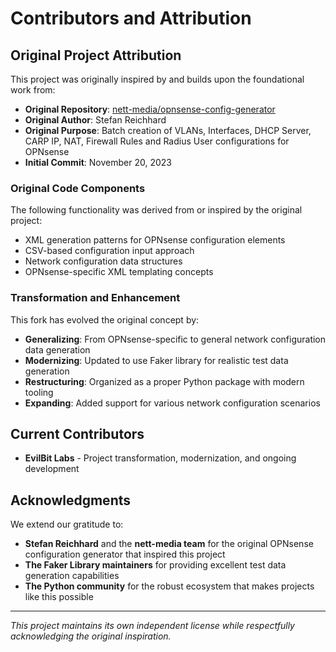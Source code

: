 # Contributors and Attribution

## Original Project Attribution

This project was originally inspired by and builds upon the foundational work from:

- **Original Repository**: [nett-media/opnsense-config-generator](https://github.com/nett-media/opnsense-config-generator)
- **Original Author**: Stefan Reichhard
- **Original Purpose**: Batch creation of VLANs, Interfaces, DHCP Server, CARP IP, NAT, Firewall Rules and Radius User configurations for OPNsense
- **Initial Commit**: November 20, 2023

### Original Code Components

The following functionality was derived from or inspired by the original project:

- XML generation patterns for OPNsense configuration elements
- CSV-based configuration input approach
- Network configuration data structures
- OPNsense-specific XML templating concepts

### Transformation and Enhancement

This fork has evolved the original concept by:

- **Generalizing**: From OPNsense-specific to general network configuration data generation
- **Modernizing**: Updated to use Faker library for realistic test data generation
- **Restructuring**: Organized as a proper Python package with modern tooling
- **Expanding**: Added support for various network configuration scenarios

## Current Contributors

- **EvilBit Labs** - Project transformation, modernization, and ongoing development

## Acknowledgments

We extend our gratitude to:

- **Stefan Reichhard** and the **nett-media team** for the original OPNsense configuration generator that inspired this project
- **The Faker Library maintainers** for providing excellent test data generation capabilities
- **The Python community** for the robust ecosystem that makes projects like this possible

---

_This project maintains its own independent license while respectfully acknowledging the original inspiration._
